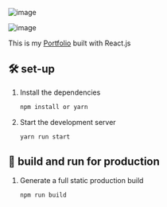 

![image](https://github.com/user-attachments/assets/fa534b43-d73d-403f-a430-e9b50ffae134)

![image](https://github.com/user-attachments/assets/8ccd9c52-63c7-4990-bed0-41e295848a87)


This is my [Portfolio](https://hoanghuyen2k3.github.io/Porfolio/) built with React.js

## 🛠️ set-up
1. Install the dependencies
   ```bash
   npm install or yarn
   ```
2. Start the development server
    ```bash
   yarn run start
   ```

## 🚀 build and run for production
1. Generate a full static production build
   ```bash
   npm run build
   ```
